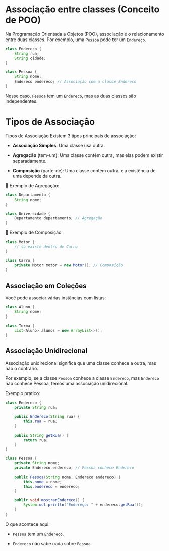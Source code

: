 # Associação entre classes (Conceito de POO)
Na Programação Orientada a Objetos (POO), associação é o relacionamento entre duas classes. Por exemplo, uma ``Pessoa`` pode ter um ``Endereço``.
````java
class Endereco {
    String rua;
    String cidade;
}

class Pessoa {
    String nome;
    Endereco endereco; // Associação com a classe Endereco
}
````

Nesse caso, ``Pessoa`` tem um ``Endereco``, mas as duas classes são independentes.

# Tipos de Associação

Tipos de Associação
Existem 3 tipos principais de associação:

* **Associação Simples**: Uma classe usa outra.

* **Agregação** (tem-um): Uma classe contém outra, mas elas podem existir separadamente.

* **Composição** (parte-de): Uma classe contém outra, e a existência de uma depende da outra.

🔸 Exemplo de Agregação:

````java
class Departamento {
    String nome;
}

class Universidade {
    Departamento departamento; // Agregação
}
````
🔸 Exemplo de Composição:
````java
class Motor {
    // só existe dentro de Carro
}

class Carro {
    private Motor motor = new Motor(); // Composição
}
`````

## Associação em Coleções
Você pode associar várias instâncias com listas:
````java
class Aluno {
    String nome;
}

class Turma {
    List<Aluno> alunos = new ArrayList<>();
}
````
## Associação Unidirecional

Associação unidirecional significa que uma classe conhece a outra, mas não o contrário.

Por exemplo, se a classe ``Pessoa`` conhece a classe ``Endereco``, mas ``Endereco`` não conhece Pessoa, temos uma associação unidirecional.

Exemplo pratico:

````java
class Endereco {
    private String rua;

    public Endereco(String rua) {
        this.rua = rua;
    }

    public String getRua() {
        return rua;
    }
}

class Pessoa {
    private String nome;
    private Endereco endereco; // Pessoa conhece Endereco

    public Pessoa(String nome, Endereco endereco) {
        this.nome = nome;
        this.endereco = endereco;
    }

    public void mostrarEndereco() {
        System.out.println("Endereço: " + endereco.getRua());
    }
}
````

O que acontece aqui:
* ``Pessoa`` tem um ``Endereco``.

* ``Endereco`` não sabe nada sobre ``Pessoa``.









